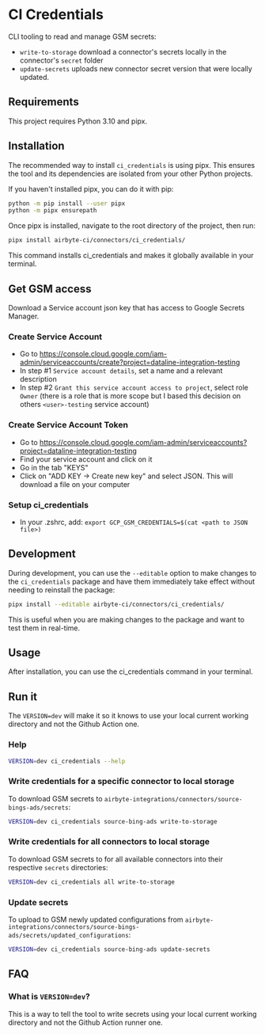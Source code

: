 # CI Credentials
CLI tooling to read and manage GSM secrets:
- `write-to-storage` download a connector's secrets locally in the connector's `secret` folder
- `update-secrets` uploads new connector secret version that were locally updated.

## Requirements

This project requires Python 3.10 and pipx.

## Installation

The recommended way to install `ci_credentials` is using pipx. This ensures the tool and its dependencies are isolated from your other Python projects.

If you haven't installed pipx, you can do it with pip:

```bash
python -m pip install --user pipx
python -m pipx ensurepath
```

Once pipx is installed, navigate to the root directory of the project, then run:

```bash
pipx install airbyte-ci/connectors/ci_credentials/
```

This command installs ci_credentials and makes it globally available in your terminal.

## Get GSM access
Download a Service account json key that has access to Google Secrets Manager.

### Create Service Account
* Go to https://console.cloud.google.com/iam-admin/serviceaccounts/create?project=dataline-integration-testing
* In step #1 `Service account details`, set a name and a relevant description
* In step #2 `Grant this service account access to project`, select role `Owner` (there is a role that is more scope but I based this decision on others `<user>-testing` service account)

### Create Service Account Token
* Go to https://console.cloud.google.com/iam-admin/serviceaccounts?project=dataline-integration-testing
* Find your service account and click on it
* Go in the tab "KEYS"
* Click on "ADD KEY -> Create new key" and select JSON. This will download a file on your computer

### Setup ci_credentials
* In your .zshrc, add: `export GCP_GSM_CREDENTIALS=$(cat <path to JSON file>)`

## Development
During development, you can use the `--editable` option to make changes to the `ci_credentials` package and have them immediately take effect without needing to reinstall the package:

```bash
pipx install --editable airbyte-ci/connectors/ci_credentials/
```

This is useful when you are making changes to the package and want to test them in real-time.

## Usage
After installation, you can use the ci_credentials command in your terminal.

## Run it

The `VERSION=dev` will make it so it knows to use your local current working directory and not the Github Action one.

### Help
```bash
VERSION=dev ci_credentials --help
```

### Write credentials for a specific connector to local storage
To download GSM secrets to `airbyte-integrations/connectors/source-bings-ads/secrets`:
```bash
VERSION=dev ci_credentials source-bing-ads write-to-storage
```

### Write credentials for all connectors to local storage
To download GSM secrets to for all available connectors into their respective `secrets` directories:
```bash
VERSION=dev ci_credentials all write-to-storage
```

### Update secrets
To upload to GSM newly updated configurations from `airbyte-integrations/connectors/source-bings-ads/secrets/updated_configurations`:

```bash
VERSION=dev ci_credentials source-bing-ads update-secrets
```

## FAQ
### What is `VERSION=dev`?
This is a way to tell the tool to write secrets using your local current working directory and not the Github Action runner one.
